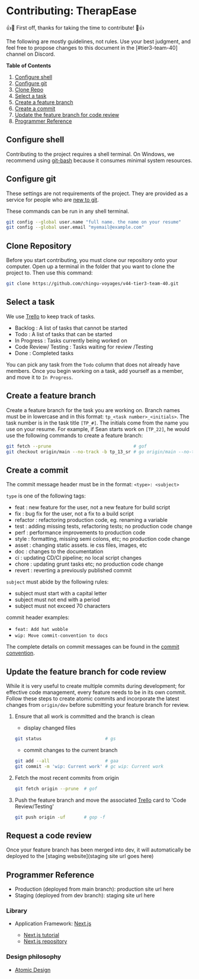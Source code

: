# Contributing: TherapEase

:+1::tada: First off, thanks for taking the time to contribute! :tada::+1:

The following are mostly guidelines, not rules. Use your best judgment, and feel free to propose changes to this document in the [#tier3-team-40] channel on Discord.

**Table of Contents**

1. [Configure shell](#configure-shell)
2. [Configure git](#configure-git)
3. [Clone Repo](#clone-repository)
4. [Select a task](#select-a-task)
5. [Create a feature branch](#create-a-feature-branch)
6. [Create a commit](#create-a-commit)
7. [Update the feature branch for code review](#update-the-feature-branch-for-code-review)
8. [Programmer Reference](#programmer-reference)

## Configure shell

Contributing to the project requires a shell terminal. On Windows, we recommend using [git-bash](https://gitforwindows.org/) because it consumes minimal system resources.

## Configure git

These settings are not requirements of the project. They are provided as a service for people who are [new to git](https://product.hubspot.com/blog/git-and-github-tutorial-for-beginners).

These commands can be run in any shell terminal.

```bash
git config --global user.name "full name. the name on your resume"
git config --global user.email "myemail@example.com"
```

## Clone Repository

Before you start contributing, you must clone our repository onto your computer. Open up a terminal in the folder that you want to clone the project to. Then use this command:

```bash
git clone https://github.com/chingu-voyages/v44-tier3-team-40.git
```

## Select a task

We use [Trello](https://trello.com/b/UhEoUpnD/community-fridge-map-dev) to keep track of tasks.

- Backlog : A list of tasks that cannot be started
- Todo : A list of tasks that can be started
- In Progress : Tasks currently being worked on
- Code Review/ Testing : Tasks waiting for review /Testing
- Done : Completed tasks

You can pick any task from the `Todo` column that does not already have members. Once you begin working on a task, add yourself as a member, and move it to `In Progress`.

## Create a feature branch

Create a feature branch for the task you are working on. Branch names must be in lowercase and in this format: `tp_<task number>_<initials>`. The task number is in the task title `[TP_#]`. The initials come from the name you use on your resume. For example, if Sean starts work on `[TP_22]`, he would use the following commands to create a feature branch:

```bash
git fetch --prune                               # gof
git checkout origin/main --no-track -b tp_13_sr # go origin/main --no-track -b tp_13_sr
```

## Create a commit

The commit message header must be in the format: `<type>: <subject>`

`type` is one of the following tags:

- feat : new feature for the user, not a new feature for build script
- fix : bug fix for the user, not a fix to a build script
- refactor : refactoring production code, eg. renaming a variable
- test : adding missing tests, refactoring tests; no production code change
- perf : performance improvements to production code
- style : formatting, missing semi colons, etc; no production code change
- asset : changing static assets. ie css files, images, etc
- doc : changes to the documentation
- ci : updating CD/CI pipeline; no local script changes
- chore : updating grunt tasks etc; no production code change
- revert : reverting a previously published commit

`subject` must abide by the following rules:

- subject must start with a capital letter
- subject must not end with a period
- subject must not exceed 70 characters

commit header examples:

- `feat: Add hat wobble`
- `wip: Move commit-convention to docs`

The complete details on commit messages can be found in the [commit convention](./commit-convention.md).

## Update the feature branch for code review

While it is very useful to create multiple commits during development; for effective code management, every feature needs to be in its own commit. Follow these steps to create atomic commits and incorporate the latest changes from `origin/dev` before submitting your feature branch for review.

1. Ensure that all work is committed and the branch is clean

   - display changed files

   ```bash
   git status                        # gs
   ```

   - commit changes to the current branch

   ```bash
   git add --all                     # gaa
   git commit -m 'wip: Current work' # gc wip: Current work
   ```

1. Fetch the most recent commits from origin

   ```bash
   git fetch origin --prune  # gof
   ```

1. Push the feature branch and move the associated [Trello](https://trello.com/b/1hHqdLbA/chingu-voyage-44-team-40) card to 'Code Review/Testing'

   ```bash
   git push origin -uf       # gop -f
   ```

## Request a code review

Once your feature branch has been merged into dev, it will automatically be deployed to the [staging website](staging site url goes here)

## Programmer Reference

- Production (deployed from main branch): production site url here
- Staging (deployed from dev branch): staging site url here

### Library

- Application Framework: [Next.js](https://nextjs.org/docs/)

  - [Next.js tutorial](https://nextjs.org/learn)
  - [Next.js repository](https://github.com/vercel/next.js/)

### Design philosophy

- [Atomic Design](https://atomicdesign.bradfrost.com/table-of-contents/)
